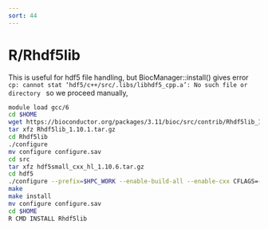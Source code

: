 ```yaml
---
sort: 44
---
```


# R/Rhdf5lib

This is useful for hdf5 file handling, but BiocManager::install() gives error `cp: cannot stat ‘hdf5/c++/src/.libs/libhdf5_cpp.a’: No such file or directory ` so we proceed manually,

```bash
module load gcc/6
cd $HOME
wget https://bioconductor.org/packages/3.11/bioc/src/contrib/Rhdf5lib_1.10.1.tar.gz
tar xfz Rhdf5lib_1.10.1.tar.gz
cd Rhdf5lib
./configure
mv configure configure.sav
cd src
tar xfz hdf5small_cxx_hl_1.10.6.tar.gz
cd hdf5
./configure --prefix=$HPC_WORK --enable-build-all --enable-cxx CFLAGS=-fPIC
make
make install
mv configure configure.sav
cd $HOME
R CMD INSTALL Rhdf5lib
```
